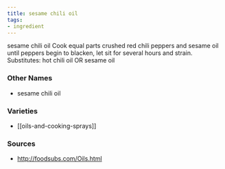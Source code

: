 ```yaml
---
title: sesame chili oil
tags:
- ingredient
---
```

sesame chili oil Cook equal parts crushed red chili peppers and sesame oil until peppers begin to blacken, let sit for several hours and strain. Substitutes: hot chili oil OR sesame oil

### Other Names

* sesame chili oil

### Varieties

* [[oils-and-cooking-sprays]]

### Sources
* http://foodsubs.com/Oils.html
